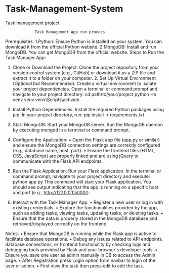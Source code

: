 # Task-Management-System
Task management project

                 Task Management App run process

Prerequisites:
1.Python: Ensure Python is installed on your system. You can download it from the official Python website.
2.MongoDB: Install and run MongoDB. You can get MongoDB from the official website.
Steps to Run the Task Manager App:
1.	Clone or Download the Project:
Clone the project repository from your version control system (e.g., GitHub) or download it as a ZIP file and extract it to a folder on your computer.
       2.  Set Up Virtual Environment (Optional but Recommended):
Create a virtual environment to isolate your project dependencies. Open a terminal or command prompt and navigate to your project directory:
cd path/to/your/project
python -m venv venv
venv\Scripts\activate

3. Install Python Dependencies:
Install the required Python packages using pip. In your project directory, run:
pip install -r requirements.txt
4. Start MongoDB:
Start your MongoDB server. Run the MongoDB daemon by executing mongod in a terminal or command prompt.	
5. Configure the Application:
•	Open the Flask app file (app.py or similar) and ensure the MongoDB connection settings are correctly configured (e.g., database name, host, port).
•	Ensure the frontend files (HTML, CSS, JavaScript) are properly linked and are using jQuery to communicate with the Flask API endpoints.
6. Run the Flask Application:
Run your Flask application. In the terminal or command prompt, navigate to your project directory and execute:
python app.py
This command will start your Flask application. You should see output indicating that the app is running on a specific host and port (e.g., http://127.0.0.1:5000/).
8. Interact with the Task Manager App:
•	Register a new user or log in with existing credentials.
•	Explore the functionalities provided by the app, such as adding tasks, viewing tasks, updating tasks, or deleting tasks.
•	Ensure that the data is properly stored in the MongoDB database and retrieved/displayed correctly on the frontend.

Notes:
•	Ensure that MongoDB is running while the Flask app is active to facilitate database operations.
•	Debug any issues related to API endpoints, database connections, or frontend functionality by checking logs and debugging tools provided by Flask and your browser's developer tools.
•	Ensure you save one user as admin manually in DB to access the Admin page.
•	After Registration press Login option from navbar to login of the user or admin.
•	First view the task then press edit to edit the task.  






